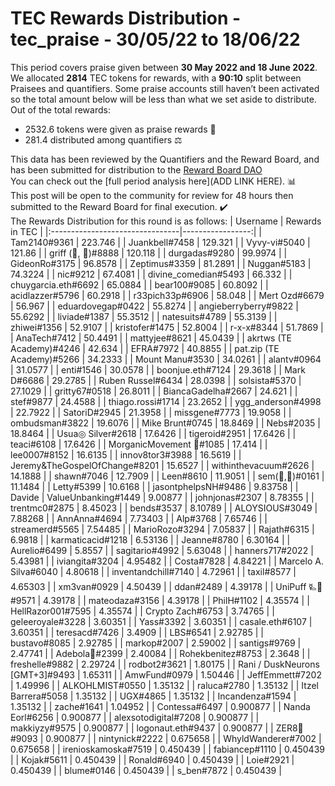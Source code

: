 # TEC Rewards Distribution - tec_praise  - 30/05/22 to 18/06/22 
This period covers praise given between **30 May 2022 and 18 June 2022**. 
We allocated **2814** TEC tokens for rewards, with a **90:10** split between Praisees and quantifiers. Some praise accounts still haven’t been activated so the total amount below will be less than what we set aside to distribute. Out of the total rewards:   
* 2532.6 tokens were given as praise rewards :pray:  
* 281.4 distributed among quantifiers :balance_scale: 
    
This data has been reviewed by the Quantifiers and the Reward Board, and has been submitted for distribution to the [Reward Board DAO](https://xdai.aragon.blossom.software/#/rewardboardtec/)    
You can check out the [full period analysis here](ADD LINK HERE). :bar_chart:    
This post will be open to the community for review for 48 hours then submitted to the Reward Board for final execution. :heavy_check_mark:   
The Rewards Distribution for this round is as follows:
| Username                        |   Rewards in TEC |
|:--------------------------------|-----------------:|
| Tam2140#9361                    |       223.746    |
| Juankbell#7458                  |       129.321    |
| Vyvy-vi#5040                    |       121.86     |
| griff (💜, 💜)#8888             |       120.118    |
| durgadas#9280                   |        99.9974   |
| GideonRo#3175                   |        96.8578   |
| Zeptimus#3359                   |        81.2891   |
| Nuggan#5183                     |        74.3224   |
| nic#9212                        |        67.4081   |
| divine_comedian#5493            |        66.332    |
| chuygarcia.eth#6692             |        65.0884   |
| bear100#9085                    |        60.8092   |
| acidlazzer#5796                 |        60.2918   |
| r33pich33p#6906                 |        58.048    |
| Mert Ozd#6679                   |        56.967    |
| eduardovegap#0422               |        55.8274   |
| angieberryberry#9822            |        55.6292   |
| liviade#1387                    |        55.3512   |
| natesuits#4789                  |        55.3139   |
| zhiwei#1356                     |        52.9107   |
| kristofer#1475                  |        52.8004   |
| r-x-x#8344                      |        51.7869   |
| AnaTech#7412                    |        50.4491   |
| mattyjee#8621                   |        45.0439   |
| akrtws (TE Academy)#4246        |        42.634    |
| EFRA#7972                       |        40.8855   |
| pat.zip (TE Academy)#5266       |        34.2333   |
| Mount Manu#3530                 |        34.0261   |
| alantv#0964                     |        31.0577   |
| enti#1546                       |        30.0578   |
| boonjue.eth#7124                |        29.3618   |
| Mark D#6686                     |        29.2785   |
| Ruben Russel#6434               |        28.0398   |
| solsista#5370                   |        27.1029   |
| gritty67#0518                   |        26.8011   |
| BiancaGadelha#2667              |        24.621    |
| stef#9877                       |        24.4588   |
| thiago.rossi#1714               |        23.2652   |
| ygg_anderson#4998               |        22.7922   |
| SatoriD#2945                    |        21.3958   |
| missgene#7773                   |        19.9058   |
| ombudsman#3822                  |        19.6076   |
| Mike Brunt#0745                 |        18.8469   |
| Nebs#2035                       |        18.8464   |
| Usua◎ Silver#2618               |        17.6426   |
| tigeroid#2951                   |        17.6426   |
| teaci#6108                      |        17.6426   |
| MorganicMovement 🍄#1085        |        17.414    |
| lee0007#8152                    |        16.6135   |
| innov8tor3#3988                 |        16.5619   |
| Jeremy&TheGospelOfChange#8201   |        15.6527   |
| withinthevacuum#2626            |        14.1888   |
| shawn#7046                      |        12.7909   |
| Leen#8610                       |        11.9051   |
| sem(🌸,🐝)#0161                 |        11.1484   |
| Letty#5399                      |        10.6168   |
| jasontphelpsNH#9486             |         9.83758  |
| Davide | ValueUnbanking#1449    |         9.00877  |
| johnjonas#2307                  |         8.78355  |
| trentmc0#2875                   |         8.45023  |
| bends#3537                      |         8.10789  |
| ALOYSIOUS#3049                  |         7.88268  |
| AnnAnna#4694                    |         7.73403  |
| Alp#3768                        |         7.65746  |
| streamerd#5565                  |         7.54485  |
| MarioRozo#3294                  |         7.05837  |
| Rajath#6315                     |         6.9818   |
| karmaticacid#1218               |         6.53136  |
| Jeanne#8780                     |         6.30164  |
| Aurelio#6499                    |         5.8557   |
| sagitario#4992                  |         5.63048  |
| hanners717#2022                 |         5.43981  |
| iviangita#3204                  |         4.95482  |
| Costa#7828                      |         4.84221  |
| Marcelo A. Silva#6040           |         4.80618  |
| inventandchill#7140             |         4.72961  |
| taxil#8577                      |         4.65303  |
| xm3van#0929                     |         4.50439  |
| ddan#2489                       |         4.39178  |
| UniPuff 🜐🐙#9571                |         4.39178  |
| mateodaza#3156                  |         4.39178  |
| PhilH#1102                      |         4.35574  |
| HellRazor001#7595               |         4.35574  |
| Crypto Zach#6753                |         3.74765  |
| geleeroyale#3228                |         3.60351  |
| Yass#3392                       |         3.60351  |
| casale.eth#6107                 |         3.60351  |
| teresacd#7426                   |         3.4909   |
| LBS#6541                        |         2.92785  |
| bustavo#8085                    |         2.92785  |
| markop#2007                     |         2.59002  |
| santigs#9769                    |         2.47741  |
| Adebola🤴#2399                  |         2.40084  |
| Rohekbenitez#8753               |         2.3648   |
| freshelle#9882                  |         2.29724  |
| rodbot2#3621                    |         1.80175  |
| Rani / DuskNeurons [GMT+3]#9493 |         1.65311  |
| AmwFund#0979                    |         1.50446  |
| JeffEmmett#7202                 |         1.49996  |
| ALKOHLMIST#0550                 |         1.35132  |
| raluca#2780                     |         1.35132  |
| Itzel Barrera#5058              |         1.35132  |
| UGX#4865                        |         1.35132  |
| Incandenza#1594                 |         1.35132  |
| zache#1641                      |         1.04952  |
| Contessa#6497                   |         0.900877 |
| Nanda Eorl#6256                 |         0.900877 |
| alexsotodigital#7208            |         0.900877 |
| makkiyzy#9575                   |         0.900877 |
| logonaut.eth#9437               |         0.900877 |
| ZER8🧠#9093                     |         0.900877 |
| nintynick#2222                  |         0.675658 |
| WhyldWanderer#7002              |         0.675658 |
| irenioskamoska#7519             |         0.450439 |
| fabiancep#1110                  |         0.450439 |
| Kojak#5611                      |         0.450439 |
| Ronald#6940                     |         0.450439 |
| Loie#2921                       |         0.450439 |
| blume#0146                      |         0.450439 |
| s_ben#7872                      |         0.450439 |